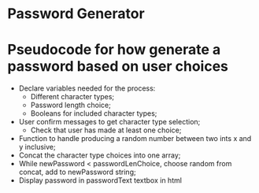 # Password Generator

# Pseudocode for how generate a password based on user choices

* Declare variables needed for the process:
  - Different character types;
  - Password length choice;
  - Booleans for included character types;
* User confirm messages to get character type selection;
  - Check that user has made at least one choice;
* Function to handle producing a random number between two ints x and y inclusive;
* Concat the character type choices into one array;
* While newPassword < passwordLenChoice, choose random from concat, add to newPassword string;
* Display password in passwordText textbox in html

